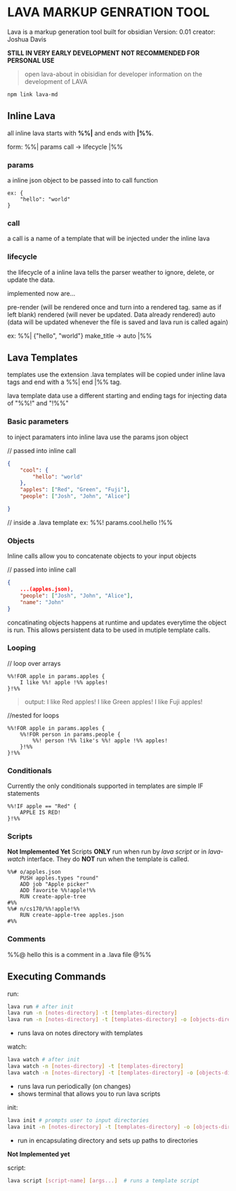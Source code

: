 # LAVA MARKUP GENRATION TOOL
Lava is a markup generation tool built for obsidian
Version: 0.01
creator: Joshua Davis

**STILL IN VERY EARLY DEVELOPMENT**
**NOT RECOMMENDED FOR PERSONAL USE**
> open lava-about in obisidian for developer information on the development of LAVA

```
npm link lava-md
```

## Inline Lava
all inline lava starts with **%%|** and ends with **|%%**.

form:
%%| params call -> lifecycle |%%

### params
a inline json object to be passed into to call function
```
ex: {
    "hello": "world"
}
```

### call
a call is a name of a template that will be injected under the inline lava

### lifecycle
the lifecycle of a inline lava tells the parser weather to ignore, delete, or update the data.

implemented now are...

pre-render (will be rendered once and turn into a rendered tag. same as if left blank)
rendered (will never be updated. Data already rendered)
auto (data will be updated whenever the file is saved and lava run is called again)

ex: %%| {"hello", "world"} make_title -> auto |%%

## Lava Templates

templates use the extension .lava
templates will be copied under inline lava tags and end with a %%| end |%% tag.

lava template data use a different starting and ending tags for injecting data of "%%!" and "!%%"

### Basic parameters
to inject paramaters into inline lava use the params json object

// passed into inline call
```json
{
    "cool": {
        "hello": "world"
    },
    "apples": ["Red", "Green", "Fuji"],
    "people": ["Josh", "John", "Alice"]

}
```
// inside a .lava template
ex: %%! params.cool.hello !%%

### Objects

Inline calls allow you to concatenate objects to your input objects 

// passed into inline call
```json
{
    ...(apples.json), 
    "people": ["Josh", "John", "Alice"],
    "name": "John"
}
```

concatinating objects happens at runtime and updates everytime the object is run.
This allows persistent data to be used in mutiple template calls.

### Looping
// loop over arrays
```
%%!FOR apple in params.apples {
    I like %%! apple !%% apples!
}!%%
```

>output:
>I like Red apples!
>I like Green apples!
>I like Fuji apples!

//nested for loops
```
%%!FOR apple in params.apples {
    %%!FOR person in params.people {
        %%! person !%% like's %%! apple !%% apples!
    }!%%
}!%%
```
### Conditionals
Currently the only conditionals supported in templates are simple IF statements
```
%%!IF apple == "Red" {
    APPLE IS RED!
}!%%
```
### Scripts
**Not Implemented Yet**
Scripts **ONLY** run when run by *lava script* or in *lava-watch* interface.
They do **NOT** run when the template is called.
```
%%# o/apples.json
    PUSH apples.types "round" 
    ADD job "Apple picker"
    ADD favorite %%!apple!%%
    RUN create-apple-tree 
#%%
%%# n/cs170/%%!apple!%%
    RUN create-apple-tree apples.json
#%%
```

### Comments
%%@ hello this is a comment in a .lava file @%%

## Executing Commands
run:
```bash
lava run # after init
lava run -n [notes-directory] -t [templates-directory]
lava run -n [notes-directory] -t [templates-directory] -o [objects-directory]
```
- runs lava on notes directory with templates 

watch:
```bash
lava watch # after init
lava watch -n [notes-directory] -t [templates-directory]
lava watch -n [notes-directory] -t [templates-directory] -o [objects-directory]
```
- runs lava run periodically (on changes)
- shows terminal that allows you to run lava scripts

init:
```bash
lava init # prompts user to input directories
lava init -n [notes-directory] -t [templates-directory] -o [objects-directory]
```
- run in encapsulating directory and sets up paths to directories

**Not Implemented yet**

script:
```bash
lava script [script-name] [args...]  # runs a template script
```